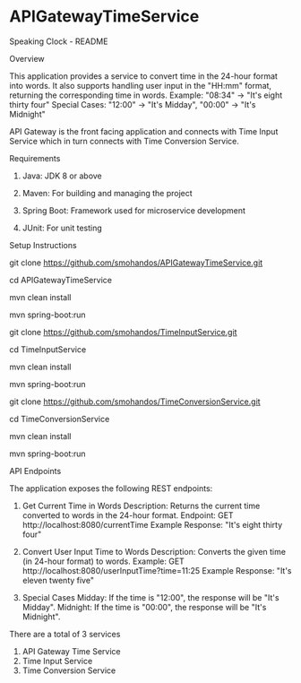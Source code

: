 # APIGatewayTimeService

Speaking Clock - README

Overview

This application provides a service to convert time in the 24-hour format into words. 
It also supports handling user input in the "HH:mm" format, returning the corresponding time in words.
Example: "08:34" → "It's eight thirty four"
Special Cases: "12:00" → "It's Midday", "00:00" → "It's Midnight"

API Gateway is the front facing application and connects with Time Input Service which in turn connects with Time Conversion Service.

Requirements

1. Java: JDK 8 or above

2. Maven: For building and managing the project

3. Spring Boot: Framework used for microservice development

4. JUnit: For unit testing

Setup Instructions

git clone https://github.com/smohandos/APIGatewayTimeService.git

cd APIGatewayTimeService

mvn clean install

mvn spring-boot:run


git clone https://github.com/smohandos/TimeInputService.git

cd TimeInputService

mvn clean install

mvn spring-boot:run

git clone https://github.com/smohandos/TimeConversionService.git

cd TimeConversionService

mvn clean install

mvn spring-boot:run

API Endpoints

The application exposes the following REST endpoints:
1. Get Current Time in Words
Description: Returns the current time converted to words in the 24-hour format.
Endpoint: GET http://localhost:8080/currentTime
Example Response: "It's eight thirty four"

2. Convert User Input Time to Words
Description: Converts the given time (in 24-hour format) to words.
Example: GET http://localhost:8080/userInputTime?time=11:25
Example Response: "It's eleven twenty five"

3. Special Cases
Midday: If the time is "12:00", the response will be "It's Midday".
Midnight: If the time is "00:00", the response will be "It's Midnight".

There are a total of 3 services
1. API Gateway Time Service
2. Time Input Service
3. Time Conversion Service

